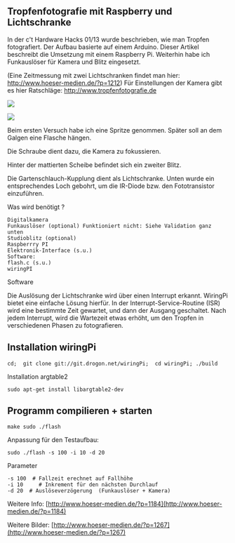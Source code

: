 ## Tropfenfotografie mit Raspberry und Lichtschranke ##

In der c't Hardware Hacks 01/13 wurde beschrieben, wie man Tropfen fotografiert. Der Aufbau basierte auf einem Arduino. 
Dieser Artikel beschreibt die Umsetzung mit einem Raspberry Pi. Weiterhin habe ich Funkauslöser für Kamera und Blitz eingesetzt.

(Eine Zeitmessung mit zwei Lichtschranken findet man hier: http://www.hoeser-medien.de/?p=1212) 
Für Einstellungen der Kamera gibt es hier Ratschläge: http://www.tropfenfotografie.de


![](http://www.hoeser-medien.de/pictures/flash-1-Tropfen.jpg)


![](http://www.hoeser-medien.de/pictures/flash-2-aufbau-1.jpg)
 

Beim ersten Versuch habe ich eine Spritze genommen. Später soll an dem Galgen eine Flasche hängen.

Die Schraube dient dazu, die Kamera zu fokussieren.

Hinter der mattierten Scheibe befindet sich ein zweiter Blitz.

 

Die Gartenschlauch-Kupplung dient als Lichtschranke. Unten wurde ein entsprechendes Loch gebohrt, um die IR-Diode bzw. den Fototransistor einzuführen.

 
Was wird benötigt ?

    Digitalkamera
    Funkauslöser (optional) Funktioniert nicht: Siehe Validation ganz unten
    Studioblitz (optional)
    Raspberrry PI
    Elektronik-Interface (s.u.)
    Software:
    flash.c (s.u.)
    wiringPI

Software

Die Auslösung der Lichtschranke wird über einen Interrupt erkannt. WiringPi bietet eine einfache Lösung hierfür. In der Interrupt-Service-Routine (ISR) wird eine bestimmte Zeit gewartet, und dann der Ausgang geschaltet. Nach jedem Interrupt, wird die Wartezeit etwas erhöht, um den Tropfen in verschiedenen Phasen zu fotografieren.

 
## Installation wiringPi ##

`cd; 
git clone git://git.drogon.net/wiringPi; 
cd wiringPi;
./build`

Installation argtable2

    sudo apt-get install libargtable2-dev


## Programm compilieren + starten ##

 
`make
sudo ./flash`

 
Anpassung für den Testaufbau:
   

    sudo ./flash -s 100 -i 10 -d 20

Parameter

    -s 100  # Fallzeit erechnet auf Fallhöhe
    -i 10     # Inkrement für den nächsten Durchlauf
    -d 20  # Auslöseverzögerung  (Funkauslöser + Kamera)


Weitere Info: 
[http://www.hoeser-medien.de/?p=1184](http://www.hoeser-medien.de/?p=1184)

Weitere Bilder:
[http://www.hoeser-medien.de/?p=1267](http://www.hoeser-medien.de/?p=1267)